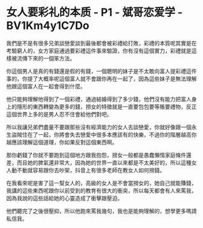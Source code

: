 # 女人要彩礼的本质 - P1 - 斌哥恋爱学 - BV1Km4y1C7Do

我們是不是有很多兄弟談戀愛談到最後都會被彩禮給打敗，彩禮的本質呢其實是在考驗窮人的，女方家庭通過要彩禮這件事來驗證，你有沒有這個實力，彩禮就是這樣被流傳下來的一個笨方法。

你這個男人是真的有錢還是假的有錢，一個聰明的妹子是不太敢向富人提彩禮這件事的，你提了大概率呢這個富人就不會跟你再在一起了，因為這些妹子是無法理解他跟這個富人在一起會得到什麼。

他只能夠理解他得到了一個彩禮，通過結婚得到了多少錢，他們沒有能力把富人身上的隱形的東西轉變為更多的錢，撈女的特徵就是一直要包包要等賬要禮物，反正這個世界上多的是男人忍不住會給他們對吧。

所以我讓兄弟們盡量不要跟那些沒有經濟能力的女人去談戀愛，你就好像跟一個永生盜賊住在了一起，你將會失去戀愛中很多本應該有的快樂，不過你的階層越高你越應該理解這個道理，你如果反對這個東西啊。

那你虧錢了你就不要跑到這個地方跟我抱怨，撈女一般都是愚蠢懶惰家庭條件還差，而且她的脾氣還非常大，因為她的世界一直以來都是不太美好的，所以這種女人動不動就容易跟你去吵架，抖音上有很多老師在教女人如何撈錢。

在我看來呢是害了這一幫女人的，高級的女人是不會當撈女的，她自己就能賺錢，我講的這些東西呢跟你以前受到的教育有很大的衝突，所以每天都會有人來罵我，因為我說的這些話給她的心靈造成了衝擊跟壓迫。

他們聽完了之後很壓抑，所以他跑來罵我幾句，我也是能夠理解的，想學更多嗎請私信我。